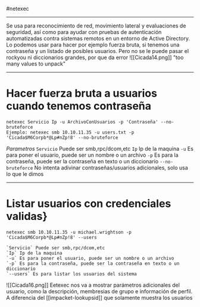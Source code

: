 #netexec

---

Se usa para reconocimiento de red, movimiento lateral y evaluaciones de seguridad, así como para ayudar con pruebas de autenticación automatizadas contra sistemas remotos en un entorno de Active Directory.
Lo podemos usar para hacer por ejemplo fuerza bruta, si tenemos una contraseña y un listado de posibles usuarios. Pero no se le puede pasar el rockyou ni diccionarios grandes, por que da error
	![[Cicada14.png]]
"too many values to unpack"

----
# Hacer fuerza bruta a usuarios cuando tenemos contraseña

```shell
netexec Servicio Ip -u ArchivoConUsuarios -p 'Contraseña' --no-bruteforce
Ejemplo: netexec smb 10.10.11.35 -u users.txt -p 'Cicada$M6Corpb*@Lp#nZp!8' --no-bruteforce
```

*Parametros*
	`Servicio` Puede ser smb,rpc/dcom,etc
	`Ip` Ip de la maquina
	`-u` Es para poner el usuario, puede ser un nombre o un archivo
	`-p` Es para la contraseña, puede ser la contraseña en texto o un diccionario
	`--no-bruteforce` No intenta adivinar contraseñas/usuarios adicionales, solo usa lo que le dimos

---
# Listar usuarios con credenciales validas}


```
netexec smb 10.10.11.35 -u michael.wrightson -p 'Cicada$M6Corpb*@Lp#nZp!8' --users
```
	
	`Servicio` Puede ser smb,rpc/dcom,etc
	`Ip` Ip de la maquina
	`-u` Es para poner el usuario, puede ser un nombre o un archivo
	`-p` Es para la contraseña, puede ser la contraseña en texto o un diccionario
	`--users` Es para listar los usuarios del sistema

![[Cicada16.png]]
Eetexec nos va a mostrar parámetros adicionales del usuario, como la descripción, membresias de grupo e información de perfil. A diferencia del [[impacket-lookupsid]] que solamente muestra los usuarios

